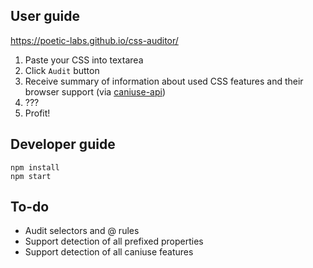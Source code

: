 ## User guide

https://poetic-labs.github.io/css-auditor/

1. Paste your CSS into textarea
2. Click `Audit` button
3. Receive summary of information about used CSS features and their browser support (via [caniuse-api](https://github.com/Nyalab/caniuse-api))
4. ???
5. Profit!

## Developer guide

```
npm install
npm start
```

## To-do

* Audit selectors and @ rules
* Support detection of all prefixed properties
* Support detection of all caniuse features
